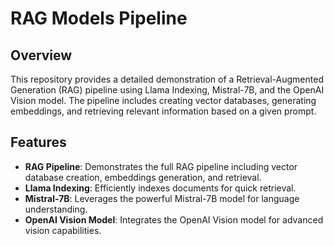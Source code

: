 # RAG Models Pipeline
## Overview

This repository provides a detailed demonstration of a Retrieval-Augmented Generation (RAG) pipeline using Llama Indexing, Mistral-7B, and the OpenAI Vision model. The pipeline includes creating vector databases, generating embeddings, and retrieving relevant information based on a given prompt.

## Features

- **RAG Pipeline**: Demonstrates the full RAG pipeline including vector database creation, embeddings generation, and retrieval.
- **Llama Indexing**: Efficiently indexes documents for quick retrieval.
- **Mistral-7B**: Leverages the powerful Mistral-7B model for language understanding.
- **OpenAI Vision Model**: Integrates the OpenAI Vision model for advanced vision capabilities.

